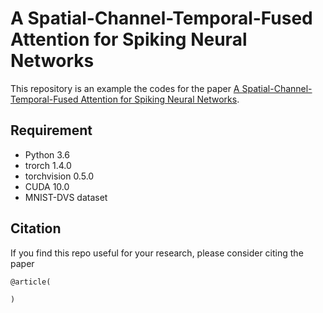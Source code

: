 # A Spatial-Channel-Temporal-Fused Attention for Spiking Neural Networks

This repository is an example the codes for the paper [A Spatial-Channel-Temporal-Fused Attention for Spiking Neural Networks](https://ieeexplore.ieee.org/abstract/document/10138927). 

## Requirement
- Python 3.6
- trorch 1.4.0
- torchvision 0.5.0
- CUDA 10.0
- MNIST-DVS dataset

## Citation
If you find this repo useful for your research, please consider citing the paper

```
@article(

)
```
